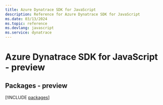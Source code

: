 ```yaml
---
title: Azure Dynatrace SDK for JavaScript
description: Reference for Azure Dynatrace SDK for JavaScript
ms.date: 03/13/2024
ms.topic: reference
ms.devlang: javascript
ms.service: dynatrace
---
```

# Azure Dynatrace SDK for JavaScript - preview
## Packages - preview
[!INCLUDE [packages](dynatrace-index.md)]